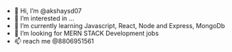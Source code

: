 - 👋 Hi, I’m @akshaysd07
- 👀 I’m interested in ...
- 🌱 I’m currently learning Javascript, React, Node and Express, MongoDb
- 💞️ I’m looking for MERN STACK Development jobs
- 📫 reach me @8806951561
<!---
akshaysd07/akshaysd07 is a ✨ special ✨ repository because its `README.md` (this file) appears on your GitHub profile.
You can click the Preview link to take a look at your changes.
--->
